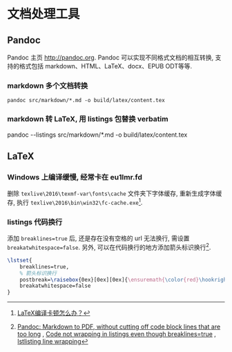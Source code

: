 # 文档处理工具

## Pandoc

Pandoc 主页 <http://pandoc.org>. Pandoc 可以实现不同格式文档的相互转换, 支持的格式包括 markdown、HTML、LaTeX、docx、EPUB ODT等等.

### markdown 多个文档转换

```
pandoc src/markdown/*.md -o build/latex/content.tex
```

### markdown 转 LaTeX, 用 listings 包替换 verbatim

pandoc --listings src/markdown/*.md -o build/latex/content.tex

## LaTeX

### Windows 上编译缓慢, 经常卡在 eu1lmr.fd

删除 `texlive\2016\texmf-var\fonts\cache` 文件夹下字体缓存, 重新生成字体缓存, 执行 `texlive\2016\bin\win32\fc-cache.exe`[^latexCompileSlowly].

[^latexCompileSlowly]: [LaTeX编译卡顿怎么办？](https://www.zhihu.com/question/51999238/answer/135852542)

### listings 代码换行

添加 `breaklines=true` 后, 还是存在没有空格的 url 无法换行, 需设置 `breakatwhitespace=false`. 另外, 可以在代码换行的地方添加箭头标识换行[^pandocMarkdownToLatexCodeWrap].

```latex
\lstset{
    breaklines=true,
    % 箭头标识换行
    postbreak=\raisebox{0ex}[0ex][0ex]{\ensuremath{\color{red}\hookrightarrow\space}},
    breakatwhitespace=false
}
```

[^pandocMarkdownToLatexCodeWrap]: [Pandoc: Markdown to PDF, without cutting off code block lines that are too long](http://tex.stackexchange.com/questions/179926/pandoc-markdown-to-pdf-without-cutting-off-code-block-lines-that-are-too-long)
, [Code not wrapping in listings even though breaklines=true](http://tex.stackexchange.com/questions/174569/code-not-wrapping-in-listings-even-though-breaklines-true)
, [lstlisting line wrapping](http://tex.stackexchange.com/questions/116534/lstlisting-line-wrapping)


